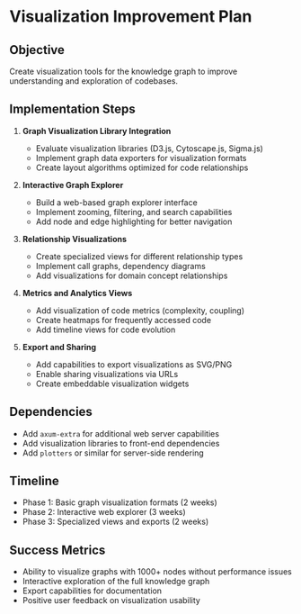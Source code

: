 # Visualization Improvement Plan

## Objective
Create visualization tools for the knowledge graph to improve understanding and exploration of codebases.

## Implementation Steps

1. **Graph Visualization Library Integration**
   - Evaluate visualization libraries (D3.js, Cytoscape.js, Sigma.js)
   - Implement graph data exporters for visualization formats
   - Create layout algorithms optimized for code relationships

2. **Interactive Graph Explorer**
   - Build a web-based graph explorer interface
   - Implement zooming, filtering, and search capabilities
   - Add node and edge highlighting for better navigation

3. **Relationship Visualizations**
   - Create specialized views for different relationship types
   - Implement call graphs, dependency diagrams
   - Add visualizations for domain concept relationships

4. **Metrics and Analytics Views**
   - Add visualization of code metrics (complexity, coupling)
   - Create heatmaps for frequently accessed code
   - Add timeline views for code evolution

5. **Export and Sharing**
   - Add capabilities to export visualizations as SVG/PNG
   - Enable sharing visualizations via URLs
   - Create embeddable visualization widgets

## Dependencies
- Add `axum-extra` for additional web server capabilities
- Add visualization libraries to front-end dependencies
- Add `plotters` or similar for server-side rendering

## Timeline
- Phase 1: Basic graph visualization formats (2 weeks)
- Phase 2: Interactive web explorer (3 weeks)
- Phase 3: Specialized views and exports (2 weeks)

## Success Metrics
- Ability to visualize graphs with 1000+ nodes without performance issues
- Interactive exploration of the full knowledge graph
- Export capabilities for documentation
- Positive user feedback on visualization usability